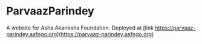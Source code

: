 # ParvaazParindey
A website for Asha Akanksha Foundation. Deployed at [link https://parvaaz-parindey.aafngo.org](https://parvaaz-parindey.aafngo.org)
